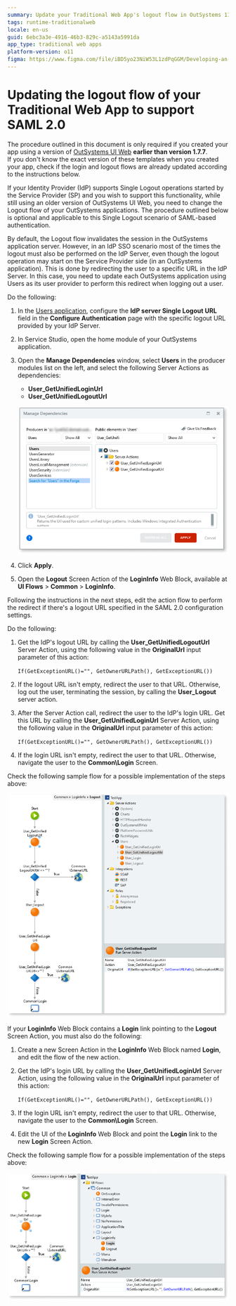 ```yaml
---
summary: Update your Traditional Web App's logout flow in OutSystems 11 (O11) to support SAML 2.0 Single Logout functionality.
tags: runtime-traditionalweb
locale: en-us
guid: 6ebc3a3e-4916-46b3-829c-a5143a5991da
app_type: traditional web apps
platform-version: o11
figma: https://www.figma.com/file/iBD5yo23NiW53L1zdPqGGM/Developing-an-Application?type=design&node-id=4502%3A1555&mode=design&t=vStGeN187wwjAjiU-1
---
```


# Updating the logout flow of your Traditional Web App to support SAML 2.0

<div class="info" markdown="1">

The procedure outlined in this document is only required if you created your app using a version of [OutSystems UI Web](https://www.outsystems.com/forge/component-overview/4143/outsystems-ui-web) **earlier than version 1.7.7**.  
If you don't know the exact version of these templates when you created your app, check if the login and logout flows are already updated according to the instructions below.

</div>

If your Identity Provider (IdP) supports Single Logout operations started by the Service Provider (SP) and you wish to support this functionality, while still using an older version of OutSystems UI Web, you need to change the Logout flow of your OutSystems applications. The procedure outlined below is optional and applicable to this Single Logout scenario of SAML-based authentication.

By default, the Logout flow invalidates the session in the OutSystems application server. However, in an IdP SSO scenario most of the times the logout must also be performed on the IdP Server, even though the logout operation may start on the Service Provider side (in an OutSystems application). This is done by redirecting the user to a specific URL in the IdP Server. In this case, you need to update each OutSystems application using Users as its user provider to perform this redirect when logging out a user.

Do the following:

1. In the [Users application](https://success.outsystems.com/Documentation/11/Developing_an_Application/Secure_the_Application/End_User_Management/Access_the_Users_application), configure the **IdP server Single Logout URL** field in the **Configure Authentication** page with the specific logout URL provided by your IdP Server.

1. In Service Studio, open the home module of your OutSystems application.

1. Open the **Manage Dependencies** window, select **Users** in the producer modules list on the left, and select the following Server Actions as dependencies:

    * **User\_GetUnifiedLoginUrl**
    * **User\_GetUnifiedLogoutUrl**

    ![Screenshot showing how to add User_GetUnifiedLoginUrl and User_GetUnifiedLogoutUrl dependencies in OutSystems Service Studio](images/saml-reactive-manage-dependencies-ss.png "Adding Dependencies in Service Studio")

1. Click **Apply**.

1. Open the **Logout** Screen Action of the **LoginInfo** Web Block, available at **UI Flows** > **Common** > **LoginInfo**.

Following the instructions in the next steps, edit the action flow to perform the redirect if there's a logout URL specified in the SAML 2.0 configuration settings.

Do the following:

1. Get the IdP's logout URL by calling the **User_GetUnifiedLogoutUrl** Server Action, using the following value in the **OriginalUrl** input parameter of this action:

    `If(GetExceptionURL()="", GetOwnerURLPath(), GetExceptionURL())`

1. If the logout URL isn't empty, redirect the user to that URL. Otherwise, log out the user, terminating the session, by calling the **User_Logout** server action.

1. After the Server Action call, redirect the user to the IdP's login URL. Get this URL by calling the **User_GetUnifiedLoginUrl** Server Action, using the following value in the **OriginalUrl** input parameter of this action:

    `If(GetExceptionURL()="", GetOwnerURLPath(), GetExceptionURL())`

1. If the login URL isn't empty, redirect the user to that URL. Otherwise, navigate the user to the **Common\Login** Screen.

Check the following sample flow for a possible implementation of the steps above:

![Flowchart detailing the logout process in a SAML traditional web application with conditions and redirects](images/saml-trad-web-logout-flow-details-ss.png "SAML Traditional Web App Logout Flow")

If your **LoginInfo** Web Block contains a **Login** link pointing to the **Logout** Screen Action, you must also do the following:

1. Create a new Screen Action in the **LoginInfo** Web Block named **Login**, and edit the flow of the new action.

1. Get the IdP's login URL by calling the **User_GetUnifiedLoginUrl** Server Action, using the following value in the **OriginalUrl** input parameter of this action:

    `If(GetExceptionURL()="", GetOwnerURLPath(), GetExceptionURL())`

1. If the login URL isn't empty, redirect the user to that URL. Otherwise, navigate the user to the **Common\Login** Screen.

1. Edit the UI of the **LoginInfo** Web Block and point the **Login** link to the new **Login** Screen Action.

Check the following sample flow for a possible implementation of the steps above:

![Flowchart illustrating the login process in a SAML traditional web application with conditions and redirects](images/saml-trad-web-login-flow-details-ss.png "SAML Traditional Web App Login Flow")
